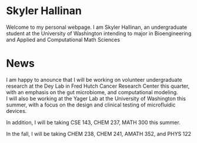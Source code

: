 # Skyler Hallinan

Welcome to my personal webpage. I am Skyler Hallinan, an undergraduate student at the University of Washington intending to major in Bioengineering and Applied and Computational Math Sciences

# News

I am happy to anounce that I will be working on volunteer undergraduate research at the Dey Lab in Fred Hutch Cancer Research Center this quarter, with an emphasis on the gut microbiome, and computational modeling. <br>I will also be working at the Yager Lab at the University of Washington this summer, with a focus on the design and clinical testing of microfluidic devices. <br/>

In addition, I will be taking CSE 143, CHEM 237, MATH 300 this summer.

In the fall, I will be taking CHEM 238, CHEM 241, AMATH 352, and PHYS 122

